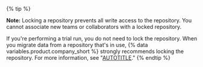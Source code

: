 {% tip %}

**Note:** Locking a repository prevents all write access to the repository. You cannot associate new teams or collaborators with a locked repository.

If you're performing a trial run, you do not need to lock the repository. When you migrate data from a repository that's in use, {% data variables.product.company_short %} strongly recommends locking the repository. For more information, see "[AUTOTITLE](/migrations/using-ghe-migrator/about-ghe-migrator#types-of-migrations)."
{% endtip %}

